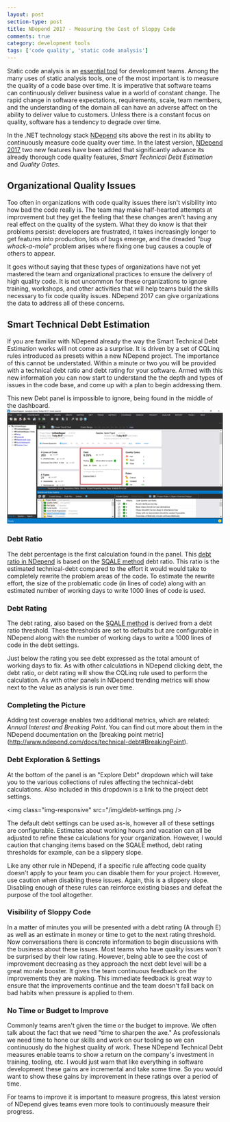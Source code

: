 ```yaml
---
layout: post
section-type: post
title: NDepend 2017 - Measuring the Cost of Sloppy Code
comments: true
category: development tools
tags: ['code quality', 'static code analysis']
---
```


Static code analysis is an [essential tool](/2015/08/30/the-importance-of-static-code-analysis.html) for development teams. Among the many uses of static analysis tools, one of the most important is to measure the quality of a code base over time. It is imperative that software teams can continuously deliver business value in a world of constant change. The rapid change in software expectations, requirements, scale, team members, and the understanding of the domain all can have an adverse affect on the ability to deliver value to customers. Unless there is a constant focus on quality, software has a tendency to degrade over time. 

In the .NET technology stack [NDepend](http:/www.ndepend.com) sits above the rest in its ability to continuously measure code quality over time. In the latest version, [NDepend 2017](http://www.ndepend.com/ndepend-v2017) two new features have been added that significantly advance its already thorough code quality features, _Smart Technical Debt Estimation_ and _Quality Gates_.

## Organizational Quality Issues

Too often in organizations with code quality issues there isn't visibility into how bad the code really is. The team may make half-hearted attempts at improvement but they get the feeling that these changes aren't having any real effect on the quality of the system. What they do know is that their problems persist: developers are frustrated, it takes increasingly longer to get features into production, lots of bugs emerge, and the dreaded _"bug whack-a-mole"_ problem arises where fixing one bug causes a couple of others to appear. 

It goes without saying that these types of organizations have not yet mastered the team and organizational practices to ensure the delivery of high quality code. It is not uncommon for these organizations to ignore training, workshops, and other activities that will help teams build the skills necessary to fix code quality issues. NDepend 2017 can give organizations the data to address all of these concerns. 

## Smart Technical Debt Estimation

If you are familiar with NDepend already the way the Smart Technical Debt Estimation works will not come as a surprise. It is driven by a set of CQLinq rules introduced as presets within a new NDepend project. The importance of this cannot be understated. Within a minute or two you will be provided with a technical debt ratio and debt rating for your software. Armed with this new information you can now start to understand the the depth and types of issues in the code base, and come up with a plan to begin addressing them.  

This new Debt panel is impossible to ignore, being found in the middle of the dashboard.
<img class="img-responsive" src="/img/ndepend2017-debt-dashboard.png" />

### Debt Ratio
The debt percentage is the first calculation found in the panel. This [debt ratio in NDepend](http://www.ndepend.com/docs/technical-debt#DebtRating) is based on the [SQALE method](http://www.sqale.org/) debt ratio. This ratio is the estimated technical-debt compared to the effort it would would take to completely rewrite the problem areas of the code. To estimate the rewrite effort, the size of the problematic code (in lines of code) along with an estimated number of working days to write 1000 lines of code is used. 

### Debt Rating
The debt rating, also based on the [SQALE method](http://www.sqale.org) is derived from a debt ratio threshold. These thresholds are set to defaults but are configurable in NDepend along with the number of working days to write a 1000 lines of code in the debt settings.

Just below the rating you see debt expressed as the total amount of working days to fix. As with other calculations in NDepend clicking debt, the debt ratio, or debt rating will show the CQLinq rule used to perform the calculation. As with other panels in NDepend trending metrics will show next to the value as analysis is run over time.  

### Completing the Picture 
Adding test coverage enables two additional metrics, which are related: _Annual Interest and Breaking Point_. You can find out more about them in the NDepend documentation on the [breaking point metric] (http://www.ndepend.com/docs/technical-debt#BreakingPoint). 

### Debt Exploration & Settings
At the bottom of the panel is an "Explore Debt" dropdown which will take you to the various collections of rules affecting the technical-debt calculations. Also included in this dropdown is a link to the project debt settings.

<img class="img-responsive" src="/img/debt-settings.png />

The default debt settings can be used as-is, however all of these settings are configurable. Estimates about working hours and vacation can all be adjusted to refine these calculations for your organization. However, I would caution that changing items based on the SQALE method, debt rating thresholds for example, can be a slippery slope.

Like any other rule in NDepend, if a specific rule affecting code quality doesn't apply to your team you can disable them for your project. However, use caution when disabling these issues. Again, this is a slippery slope. Disabling enough of these rules can reinforce existing biases and defeat the purpose of the tool altogether. 

### Visibility of Sloppy Code

In a matter of minutes you will be presented with a debt rating (A through E) as well as an estimate in money or time to get to the next rating threshold. Now conversations there is concrete information to begin discussions with the business about these issues. Most teams who have quality issues won't be surprised by their low rating. However, being able to see the cost of improvement decreasing as they approach the next debt level will be a great morale booster. It gives the team continuous feedback on the improvements they are making. This immediate feedback is great way to ensure that the improvements continue and the team doesn't fall back on bad habits when pressure is applied to them.

### No Time or Budget to Improve

Commonly teams aren't given the time or the budget to improve. We often talk about the fact that we need "time to sharpen the axe." As professionals we need time to hone our skills and work on our tooling so we can continuously do the highest quality of work. These NDepend Technical Debt measures enable teams to show a return on the company's investment in training, tooling, etc. I would just warn that like everything in software development these gains are incremental and take some time. So you would want to show these gains by improvement in these ratings over a period of time. 

For teams to improve it is important to measure progress, this latest version of NDepend gives teams even more tools to continuously measure their progress.